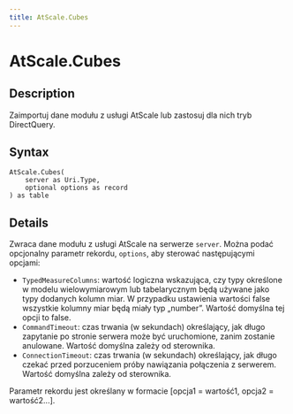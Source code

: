 ```yaml
---
title: AtScale.Cubes
---
```


# AtScale.Cubes


## Description

Zaimportuj dane modułu z usługi AtScale lub zastosuj dla nich tryb DirectQuery.


## Syntax

```powerquery
AtScale.Cubes(
    server as Uri.Type,
    optional options as record
) as table
```


## Details

Zwraca dane modułu z usługi AtScale na serwerze <code>server</code>. Można podać opcjonalny parametr rekordu, <code>options</code>, aby sterować następującymi opcjami:<ul>        <li><code>TypedMeasureColumns</code>: wartość logiczna wskazująca, czy typy określone w modelu wielowymiarowym lub tabelarycznym będą używane jako typy dodanych kolumn miar. W przypadku ustawienia wartości false wszystkie kolumny miar będą miały typ „number”. Wartość domyślna tej opcji to false.</li>        <li><code>CommandTimeout</code>: czas trwania (w sekundach) określający, jak długo zapytanie po stronie serwera może być uruchomione, zanim zostanie anulowane. Wartość domyślna zależy od sterownika. </li>        <li><code>ConnectionTimeout</code>: czas trwania (w sekundach) określający, jak długo czekać przed porzuceniem próby nawiązania połączenia z serwerem. Wartość domyślna zależy od sterownika. </li></ul>Parametr rekordu jest określany w formacie [opcja1 = wartość1, opcja2 = wartość2...].


